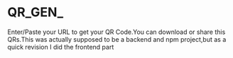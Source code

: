 # QR_GEN_
Enter/Paste your URL to get your QR Code.You can download or share this QRs.This was actually supposed to be a backend and npm project,but as a quick revision I did the frontend part
